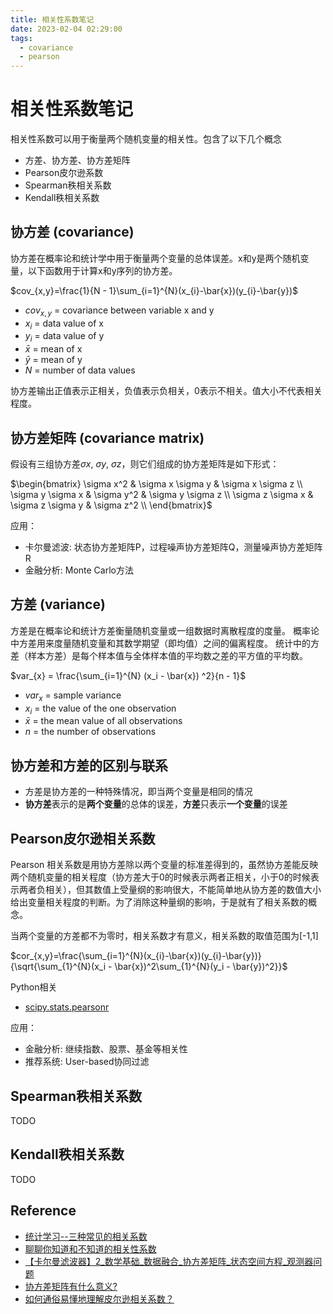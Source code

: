 ```yaml
---
title: 相关性系数笔记
date: 2023-02-04 02:29:00
tags: 
  - covariance
  - pearson
---
```


# 相关性系数笔记

相关性系数可以用于衡量两个随机变量的相关性。包含了以下几个概念

- 方差、协方差、协方差矩阵
- Pearson皮尔逊系数
- Spearman秩相关系数
- Kendall秩相关系数

## 协方差 (covariance)

协方差在概率论和统计学中用于衡量两个变量的总体误差。x和y是两个随机变量，以下函数用于计算x和y序列的协方差。

$cov_{x,y}=\frac{1}{N - 1}\sum_{i=1}^{N}(x_{i}-\bar{x})(y_{i}-\bar{y})$

- $cov_{x,y}$ = covariance between variable x and y
- $x_{i}$ = data value of x
- $y_{i}$ = data value of y
- $\bar{x}$	= mean of x
- $\bar{y}$	= mean of y
- $N$ = number of data values

协方差输出正值表示正相关，负值表示负相关，0表示不相关。值大小不代表相关程度。

## 协方差矩阵 (covariance matrix)

假设有三组协方差$\sigma x$, $\sigma y$, $\sigma z$，则它们组成的协方差矩阵是如下形式：

$\begin{bmatrix}
\sigma x^2 & \sigma x \sigma y & \sigma x \sigma z \\
\sigma y \sigma x & \sigma y^2 & \sigma y \sigma z \\
\sigma z \sigma x & \sigma z \sigma y & \sigma z^2 \\
\end{bmatrix}$

应用：

- 卡尔曼滤波: 状态协方差矩阵P，过程噪声协方差矩阵Q，测量噪声协方差矩阵R
- 金融分析: Monte Carlo方法

## 方差 (variance)

方差是在概率论和统计方差衡量随机变量或一组数据时离散程度的度量。 概率论中方差用来度量随机变量和其数学期望（即均值）之间的偏离程度。 统计中的方差（样本方差）是每个样本值与全体样本值的平均数之差的平方值的平均数。

$var_{x} = \frac{\sum_{i=1}^{N} (x_i - \bar{x}) ^2}{n - 1}$

- $var_{x}$	= sample variance
- $x_i$	= the value of the one observation
- $\bar{x}$	= the mean value of all observations
- $n$ = the number of observations

## 协方差和方差的区别与联系

- 方差是协方差的一种特殊情况，即当两个变量是相同的情况
- **协方差**表示的是**两个变量**的总体的误差，**方差**只表示**一个变量**的误差

## Pearson皮尔逊相关系数

Pearson 相关系数是用协方差除以两个变量的标准差得到的，虽然协方差能反映两个随机变量的相关程度（协方差大于0的时候表示两者正相关，小于0的时候表示两者负相关），但其数值上受量纲的影响很大，不能简单地从协方差的数值大小给出变量相关程度的判断。为了消除这种量纲的影响，于是就有了相关系数的概念。

当两个变量的方差都不为零时，相关系数才有意义，相关系数的取值范围为[-1,1]

$cor_{x,y}=\frac{\sum_{i=1}^{N}(x_{i}-\bar{x})(y_{i}-\bar{y})}{\sqrt{\sum_{1}^{N}(x_i - \bar{x})^2\sum_{1}^{N}(y_i - \bar{y})^2}}$

Python相关

- [scipy.stats.pearsonr](https://docs.scipy.org/doc/scipy/reference/generated/scipy.stats.pearsonr.html)

应用：

- 金融分析: 继续指数、股票、基金等相关性
- 推荐系统: User-based协同过滤

## Spearman秩相关系数

TODO

## Kendall秩相关系数

TODO

## Reference

- [统计学习--三种常见的相关系数](https://zhuanlan.zhihu.com/p/34717666)
- [聊聊你知道和不知道的相关性系数](https://cloud.tencent.com/developer/article/1551556#:~:text=%E7%9B%B8%E5%85%B3%E7%B3%BB%E6%95%B0%E6%98%AF%E7%94%A8%E6%9D%A5,%E5%92%8CKendall%20%CF%84%E7%9B%B8%E5%85%B3%E7%B3%BB%E6%95%B0%E3%80%82)
- [【卡尔曼滤波器】2_数学基础_数据融合_协方差矩阵_状态空间方程_观测器问题](https://www.bilibili.com/video/BV12D4y1S7fU/?spm_id_from=333.999.0.0)
- [协方差矩阵有什么意义?](https://www.zhihu.com/question/24283387)
- [如何通俗易懂地理解皮尔逊相关系数？](https://blog.csdn.net/huangfei711/article/details/78456165)
